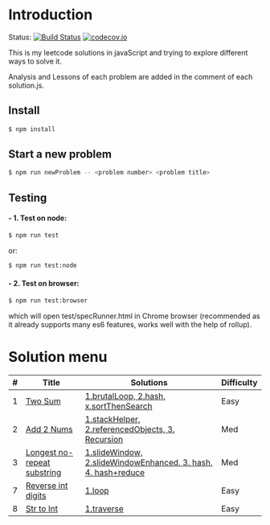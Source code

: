 # Introduction

Status:
[![Build Status](https://img.shields.io/travis/Williammer/leetcode-js.svg?branch=master)](https://travis-ci.org/Williammer/leetcode-js)
[![codecov.io](https://codecov.io/github/Williammer/leetcode/coverage.svg?branch=master)](https://codecov.io/gh/Williammer/leetcode)

This is my leetcode solutions in javaScript and trying to explore different ways to solve it.

Analysis and Lessons of each problem are added in the comment of each solution.js.


## Install
``` bash
$ npm install
```

## Start a new problem
``` bash
$ npm run newProblem -- <problem number> <problem title>
```

## Testing
#### - 1. Test on node:
``` bash
$ npm run test
```
or:
``` bash
$ npm run test:node
```

#### - 2. Test on browser:
``` bash
$ npm run test:browser
```
which will open test/specRunner.html in Chrome browser (recommended as it already supports many es6 features, works well with the help of rollup).


# Solution menu
| # | Title | Solutions | Difficulty |
|---| ----- | -------- | ---------- |
|1|[Two Sum](https://leetcode.com/problems/two-sum/)|[1.brutalLoop, 2.hash, x.sortThenSearch](./src/1.twoSum/solution.js)|Easy|
|2|[Add 2 Nums](https://leetcode.com/problems/add-two-numbers/)|[1.stackHelper, 2.referencedObjects, 3. Recursion](./src/2.add2Nums/solution.js)|Med|
|3|[Longest no-repeat substring](https://leetcode.com/problems/longest-substring-without-repeating-characters/)|[1.slideWindow, 2.slideWindowEnhanced, 3. hash, 4. hash+reduce](./src/3.longestSubstr/solution.js)|Med|
|7|[Reverse int digits](https://leetcode.com/problems/reverse-integer/)|[1.loop](./src/7.reverseInt/solution.js)|Easy|
|8|[Str to Int](https://leetcode.com/problems/string-to-integer-atoi/)|[1.traverse](./src/8.atoi/solution.js)|Easy|
